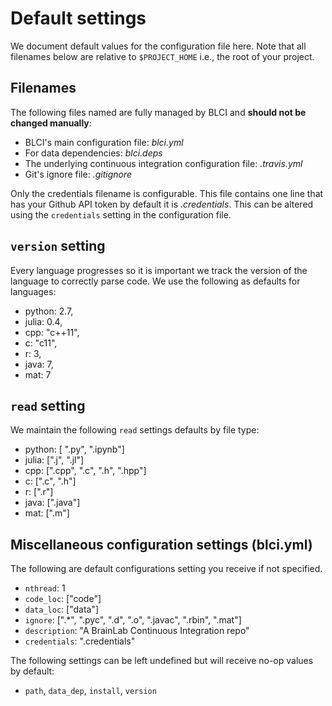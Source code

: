 # Default settings

We document default values for the configuration file here. Note that all
filenames below are relative to `$PROJECT_HOME` i.e., the root of your
project.

## Filenames

The following files named are fully managed by BLCI and **should not be changed
manually**:

- BLCI's main configuration file: *blci.yml*
- For data dependencies: *blci.deps*
- The underlying continuous integration configuration file: *.travis.yml*
- Git's ignore file: *.gitignore*

Only the credentials filename is configurable. This file contains one
line that has your Github API token by default it is *.credentials*. This
can be altered using the `credentials` setting in the configuration file.

## `version` setting

Every language progresses so it is important we track the version of the language
to correctly parse code. We use the following as defaults for languages:

* python: 2.7,
* julia: 0.4,
* cpp: "c++11",
* c: "c11",
* r: 3,
* java: 7,
* mat: 7

## `read` setting

We maintain the following `read` settings defaults by file type:

- python: [ ".py", ".ipynb"]
- julia: [".j", ".jl"]
- cpp: [".cpp", ".c", ".h", ".hpp"]
- c: [".c", ".h"]
- r: [".r"]
- java: [".java"]
- mat: [".m"]

## Miscellaneous configuration settings (blci.yml)

The following are default configurations setting you receive if not specified.

* `nthread`: 1
* `code_loc`: ["code"]
* `data_loc`: ["data"]
* `ignore`: [".*", ".pyc", ".d", ".o", ".javac", ".rbin", ".mat"]
* `description`: "A BrainLab Continuous Integration repo"
* `credentials`: ".credentials"

The following settings can be left undefined but will receive no-op values by default:

* `path`, `data_dep`, `install`, `version`